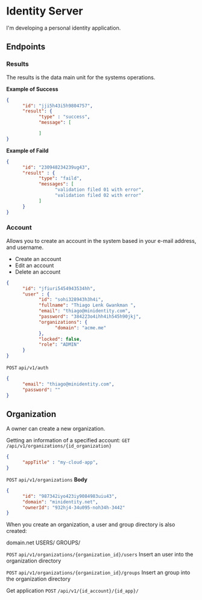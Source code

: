 # Identity Server
I'm developing a personal identity application.

## Endpoints

### Results 

The results is the data main unit for the systems operations.

**Example of Success**
```json
{
      "id": "jji5h43i5h9804757",
      "result": { 
            "type" : "success",
            "message": [

            ]
}
```
**Example of Faild**
```json
{
      "id": "230948234239ug43",
      "result" : {
            "type": "faild",
            "messages": [
                  "validation filed 01 with error",
                  "validation filed 02 with error"
            ]
      }
}
```

### Account

Allows you to create an account in the system based in your e-mail address, and username.

- Create an account
- Edit an account
- Delete an account

```json 
{
      "id": "jfiuri5454943534hh",
      "user" : {
            "id": "sohi328943h3h4i",
            "fullname": "Thiago Lenk Gwankman ",
            "email": "thiago@minidentity.com",
            "password": "384223o4ihh4ih545h90jkj",
            "organizations": {
                  "domain": "acme.me"
            },
            "locked": false,
            "role": "ADMIN" 
      }
}
```
`POST` `api/v1/auth`
```json
{
      "email": "thiago@minidentity.com",
      "password": ""
}
```

## Organization

A owner can create a new organization.


Getting an information of a specified account:
`GET` `/api/v1/organizations/{id_organization}`
```json
{
      "appTitle" : "my-cloud-app",
}
```

`POST` `api/v1/organizations`
**Body**
```json
{
      "id": "987342iyo423iy9084983uiu43",
      "domain": "minidentity.net",
      "ownerId": "932hj4-34u095-noh34h-3442"
}
```

When you create an organization, a user and group directory is also created:

domain.net
      USERS/
GROUPS/


`POST` `api/v1/organizations/{organization_id}/users`
Insert an user into the organization directory

`POST` `api/v1/organizations/{organization_id}/groups`
Insert an group into the organization directory

Get application
`POST` `/api/v1/{id_account}/{id_app}/`

